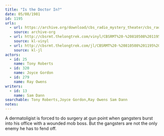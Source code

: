```yaml
---
title: "Is the Doctor In?"
date: 05/08/1981
id: 1195
urls: 
  - url: https://archive.org/download/cbs_radio_mystery_theater/cbs_radio_mystery_theater-1151-1200.zip/cbs_radio_mystery_theater-1151-1200%2Fcbsrmt_1195_is_the_doctor_in.mp3
    source: archive-org
  - url: http://cbsrmt.thelongtrek.com/vinyl/CBSRMT%20-%20810508%201195%20Is%20The%20Doctor%20In_afrts.mp3
    source: kl-vinyl
  - url: http://cbsrmt.thelongtrek.com/jl/CBSRMT%20-%20810508%201195%20Is%20The%20Doctor%20In_jl.mp3
    source: kl-jl
actors:  
  - id: 25
    name: Tony Roberts  
  - id: 320
    name: Joyce Gordon  
  - id: 279
    name: Ray Owens
writers:  
  - id: 13
    name: Sam Dann
searchable: Tony Roberts,Joyce Gordon,Ray Owens Sam Dann
notes:  
---
```

A dermatoligist is forced to do surgery at gun point when gangsters burst into his office with a wounded mob boss. But the gangsters are not the only enemy he has to fend off.